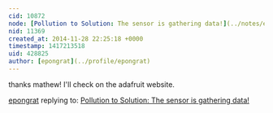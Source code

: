 ```yaml
---
cid: 10872
node: [Pollution to Solution: The sensor is gathering data!](../notes/epongrat/11-19-2014/the-sensor-is-gathering-data)
nid: 11369
created_at: 2014-11-28 22:25:18 +0000
timestamp: 1417213518
uid: 428825
author: [epongrat](../profile/epongrat)
---
```


thanks mathew! I'll check on the adafruit website.

[epongrat](../profile/epongrat) replying to: [Pollution to Solution: The sensor is gathering data!](../notes/epongrat/11-19-2014/the-sensor-is-gathering-data)

